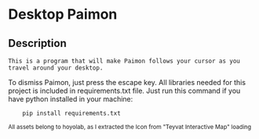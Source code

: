 # Desktop Paimon
## Description
    This is a program that will make Paimon follows your cursor as you travel around your desktop.
To dismiss Paimon, just press the escape <ESC> key. All libraries needed for this project is included in requirements.txt file.
Just run this command if you have python installed in your machine:
```
    pip install requirements.txt
```

<sub>All assets belong to hoyolab, as I extracted the Icon from "Teyvat Interactive Map" loading</sub>
